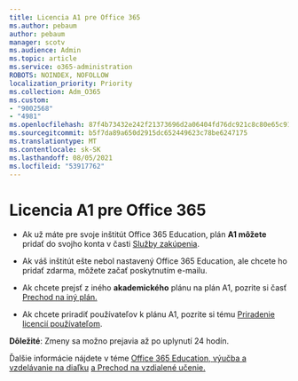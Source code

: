 ```yaml
---
title: Licencia A1 pre Office 365
ms.author: pebaum
author: pebaum
manager: scotv
ms.audience: Admin
ms.topic: article
ms.service: o365-administration
ROBOTS: NOINDEX, NOFOLLOW
localization_priority: Priority
ms.collection: Adm_O365
ms.custom:
- "9002568"
- "4981"
ms.openlocfilehash: 87f4b73432e242f21373696d2a06404fd76dc921c8c80e65c91e230cf0212ccc
ms.sourcegitcommit: b5f7da89a650d2915dc652449623c78be6247175
ms.translationtype: MT
ms.contentlocale: sk-SK
ms.lasthandoff: 08/05/2021
ms.locfileid: "53917762"
---
```

# <a name="a1-license-for-office-365"></a>Licencia A1 pre Office 365

- Ak už máte pre svoje inštitút Office 365 Education, plán **A1 môžete** pridať do svojho konta v časti [Služby zakúpenia](https://docs.microsoft.com/microsoft-365/commerce/buy-another-subscription#buy-another-subscription).

- Ak váš inštitút ešte nebol nastavený Office 365 Education, ale chcete ho pridať zdarma, môžete [](https://www.microsoft.com/education/products/office) začať poskytnutím e-mailu.

- Ak chcete prejsť z iného **akademického** plánu na plán A1, pozrite si časť [Prechod na iný plán.](https://docs.microsoft.com/microsoft-365/commerce/subscriptions/switch-plans-manually)

- Ak chcete priradiť používateľov k plánu A1, pozrite si tému [Priradenie licencií používateľom](https://docs.microsoft.com/microsoft-365/admin/manage/assign-licenses-to-users).

**Dôležité**: Zmeny sa možno prejavia až po uplynutí 24 hodín.

Ďalšie informácie nájdete v téme [Office 365 Education, výučba a vzdelávanie na diaľku](https://support.office.com/article/remote-teaching-and-learning-in-office-365-education-f651ccae-7b65-478b-8366-51bb884025c4) [a Prechod na vzdialené učenie.](https://www.microsoft.com/education/remote-learning)
